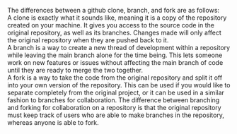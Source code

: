 The differences between a github clone, branch, and fork are as follows: \
A clone is exactly what it sounds like, meaning it is a copy of the repository created on your machine. It gives you access to the source code in the original repository, as well as its branches. Changes made will only affect the original repository when they are pushed back to it. \
A branch is a way to create a new thread of development within a repository while leaving the main branch alone for the time being. This lets someone work on new features or issues without affecting the main branch of code until they are ready to merge the two together. \
A fork is a way to take the code from the original repository and split it off into your own version of the repository. This can be used if you would like to separate completely from the original project, or it can be used in a similar fashion to branches for collaboration. The difference between branching and forking for collaboration on a repository is that the original repository must keep track of users who are able to make branches in the repository, whereas anyone is able to fork.

